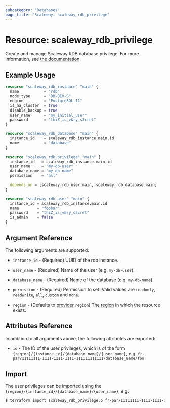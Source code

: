 ```yaml
---
subcategory: "Databases"
page_title: "Scaleway: scaleway_rdb_privilege"
---
```


# Resource: scaleway_rdb_privilege

Create and manage Scaleway RDB database privilege.
For more information, see [the documentation](https://developers.scaleway.com/en/products/rdb/api/#user-and-permissions).

## Example Usage

```terraform
resource "scaleway_rdb_instance" "main" {
  name           = "rdb"
  node_type      = "DB-DEV-S"
  engine         = "PostgreSQL-11"
  is_ha_cluster  = true
  disable_backup = true
  user_name      = "my_initial_user"
  password       = "thiZ_is_v&ry_s3cret"
}

resource "scaleway_rdb_database" "main" {
  instance_id    = scaleway_rdb_instance.main.id
  name           = "database"
}

resource "scaleway_rdb_privilege" "main" {
  instance_id   = scaleway_rdb_instance.main.id
  user_name     = "my-db-user"
  database_name = "my-db-name"
  permission    = "all"

  depends_on = [scaleway_rdb_user.main, scaleway_rdb_database.main]
}

resource "scaleway_rdb_user" "main" {
  instance_id = scaleway_rdb_instance.main.id
  name        = "foobar"
  password    = "thiZ_is_v&ry_s3cret"
  is_admin    = false
}
```

## Argument Reference

The following arguments are supported:

- `instance_id` - (Required) UUID of the rdb instance.

- `user_name` - (Required) Name of the user (e.g. `my-db-user`).

- `database_name` - (Required) Name of the database (e.g. `my-db-name`).

- `permission` - (Required) Permission to set. Valid values are `readonly`, `readwrite`, `all`, `custom` and `none`.

- `region` - (Defaults to [provider](../index.md#region) `region`) The [region](../guides/regions_and_zones.md#regions) in which the resource exists.

## Attributes Reference

In addition to all arguments above, the following attributes are exported:

- `id` - The ID of the user privileges, which is of the form `{region}/{instance_id}/{database_name}/{user_name}`, e.g. `fr-par/11111111-1111-1111-1111-111111111111/database_name/foo`

## Import

The user privileges can be imported using the `{region}/{instance_id}/{database_name}/{user_name}`, e.g.

```bash
$ terraform import scaleway_rdb_privilege.o fr-par/11111111-1111-1111-1111-111111111111/database_name/foo
```
